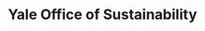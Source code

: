 ---
title: Yale Office of Sustainability
rank: 6
kind: portfolio
image_id: sustainability
image_no: 6
content: I worked with Education & Outreach Coordinator to design and distribute poster, information, and media campaigns for the Yale College Sustainable Service Corps, using the established brand identity for the Yale Office of Sustainability. Recent projects include branding for a city-wide food conference, posters for residential college butteries and Yale institutional events, and instructional stickers for every heating unit in the Yale College dormitories.
---